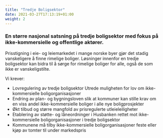 ```yaml
---
title: "Tredje Boligsektor"
date: 2021-03-27T17:13:19+01:00
weight: 2
---
```


### En større nasjonal satsning på tredje boligsektor med fokus på ikke-kommersielle og offentlige aktører. 

Prisstigning i eie- og leiemarkedet i mange norske byer gjør det stadig vanskeligere å finne rimelige boliger. Løsninger innenfor en tredje boligsektor kan bidra til å sørge for rimelige boliger for alle, også de som ikke er vanskeligstilte. 

Vi krever: 

- Lovregulering av tredje boligsektor Utrede muligheten for lov om ikke-kommersielle boligorganisasjoner
- Endring av plan- og bygningsloven slik at kommuner kan stille krav om en viss andel ikke-kommersielle boliger i alle nye boligprosjekter 
- Økt tilbud og større mangfold av prisregulerte utleieleiligheter
- Etablering av støtte- og låneordninger i Husbanken rettet mot ikke-kommersielle boligorganisasjoner i tredje boligsektor 
- Kommunene må tilby ikke-kommersielle boligorganisasjoner feste eller kjøp av tomter til under markedspris

